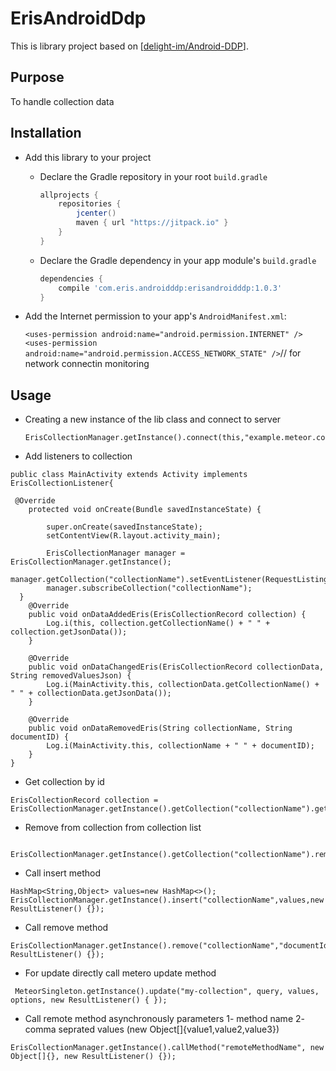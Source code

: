 # ErisAndroidDdp

This is library project based on [[delight-im/Android-DDP](https://github.com/delight-im/Android-DDP)].<br />

## Purpose

To handle collection data 

## Installation

 * Add this library to your project
   * Declare the Gradle repository in your root `build.gradle`

     ```gradle
     allprojects {
         repositories {
             jcenter()
             maven { url "https://jitpack.io" }
         }
     }
     ```

   * Declare the Gradle dependency in your app module's `build.gradle`

     ```gradle
     dependencies {
         compile 'com.eris.androidddp:erisandroidddp:1.0.3'
     }
     ```

 * Add the Internet permission to your app's `AndroidManifest.xml`:

    `<uses-permission android:name="android.permission.INTERNET" />`
    `<uses-permission android:name="android.permission.ACCESS_NETWORK_STATE" />`// for network connectin monitoring
    
## Usage
* Creating a new instance of the lib class and connect to server
  ```
  ErisCollectionManager.getInstance().connect(this,"example.meteor.com");
  ```
* Add listeners to collection
```
public class MainActivity extends Activity implements  ErisCollectionListener{

 @Override
    protected void onCreate(Bundle savedInstanceState) {

        super.onCreate(savedInstanceState);
        setContentView(R.layout.activity_main);
        
        ErisCollectionManager manager = ErisCollectionManager.getInstance();
        manager.getCollection("collectionName").setEventListener(RequestListing.this);
        manager.subscribeCollection("collectionName");
  }
    @Override
    public void onDataAddedEris(ErisCollectionRecord collection) {
        Log.i(this, collection.getCollectionName() + " " + collection.getJsonData());
    }
    
    @Override
    public void onDataChangedEris(ErisCollectionRecord collectionData, String removedValuesJson) {
        Log.i(MainActivity.this, collectionData.getCollectionName() + " " + collectionData.getJsonData());
    }
    
    @Override
    public void onDataRemovedEris(String collectionName, String documentID) {
        Log.i(MainActivity.this, collectionName + " " + documentID);
    }
}
```

* Get collection by id
```
ErisCollectionRecord collection = ErisCollectionManager.getInstance().getCollection("collectionName").getCollectionById("documentId");
```

* Remove from collection from collection list
```
 ErisCollectionManager.getInstance().getCollection("collectionName").removeFromListMap("documentId");
```

* Call insert method 
```
HashMap<String,Object> values=new HashMap<>();
ErisCollectionManager.getInstance().insert("collectionName",values,new ResultListener() {});
```

* Call remove method
```
ErisCollectionManager.getInstance().remove("collectionName","documentId",new ResultListener() {});
```
* For update directly call metero update method
```
 MeteorSingleton.getInstance().update("my-collection", query, values, options, new ResultListener() { });
```

* Call remote method asynchronously 
parameters
1- method name
2- comma seprated values (new Object[]{value1,value2,value3})

```
ErisCollectionManager.getInstance().callMethod("remoteMethodName", new Object[]{}, new ResultListener() {});
```


